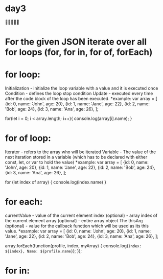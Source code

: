 # day3
🥲🥲🥲🥲🥲
# For the given JSON iterate over all for loops (for, for in, for of, forEach)
 # for loop:
Initialization - initialize the loop variable with a value and it is executed once
Condition - defines the loop stop condition
Update - executed every time after the code block of the loop has been executed.
*example:
var array = [
    {id: 0, name: 'John', age: 20},
    {id: 1, name: 'Jane', age: 22},
    {id: 2, name: 'Bob', age: 24},
    {id: 3, name: 'Ana', age: 26},
];

for(let i = 0; i < array.length; i++){
    console.log(array[i].name);
}

# for of loop:
Iterator - refers to the array who will be iterated
Variable - The value of the next iteration stored in a variable (which has to be declared with either const, let, or var to hold the value)
*example:
var array = [
    {id: 0, name: 'John', age: 20},
    {id: 1, name: 'Jane', age: 22},
    {id: 2, name: 'Bob', age: 24},
    {id: 3, name: 'Ana', age: 26},
];

for (let index of array) {
    console.log(index.name)
}

# for each:
currentValue - value of the current element
index (optional) - array index of the current element
array (optional) - entire array object
The thisArg (optional) - value for the callback function which will be used as its this value.
*example:
var array = [
    {id: 0, name: 'John', age: 20},
    {id: 1, name: 'Jane', age: 22},
    {id: 2, name: 'Bob', age: 24},
    {id: 3, name: 'Ana', age: 26},
];

array.forEach(function(profile, index, myArray) {
    console.log(`Index: ${index}, Name: ${profile.name}`);
});

# for in:


